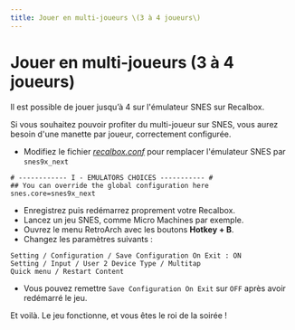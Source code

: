 ```yaml
---
title: Jouer en multi-joueurs \(3 à 4 joueurs\)
---
```


# Jouer en multi-joueurs \(3 à 4 joueurs\)

Il est possible de jouer jusqu’à 4 sur l'émulateur SNES sur Recalbox.

Si vous souhaitez pouvoir profiter du multi-joueur sur SNES, vous aurez besoin d'une manette par joueur, correctement configurée.

* Modifiez le fichier [_recalbox.conf_](/v/francais/usage-basique/premieres-notions/le-fichier-recalbox.conf) pour remplacer l'émulateur SNES par `snes9x_next`

```text
# ------------ I - EMULATORS CHOICES ----------- #
## You can override the global configuration here
snes.core=snes9x_next
```

* Enregistrez puis redémarrez proprement votre Recalbox. 
* Lancez un jeu SNES, comme Micro Machines par exemple. 
* Ouvrez le menu RetroArch avec les boutons **Hotkey + B**. 
* Changez les paramètres suivants :

```text
Setting / Configuration / Save Configuration On Exit : ON
Setting / Input / User 2 Device Type / Multitap
Quick menu / Restart Content
```

* Vous pouvez remettre `Save Configuration On Exit` sur `OFF` après avoir redémarré le jeu.

Et voilà. Le jeu fonctionne, et vous êtes le roi de la soirée !

